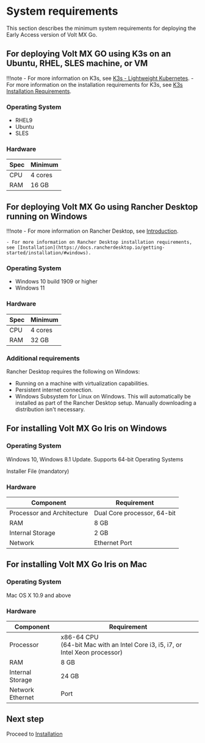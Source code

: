 # System requirements

This section describes the minimum system requirements for deploying the Early Access version of Volt MX Go. 

## For deploying Volt MX GO using K3s on an Ubuntu, RHEL, SLES machine, or VM

!!!note
    - For more information on K3s, see [K3s - Lightweight Kubernetes](https://docs.k3s.io/).
    - For more information on the installation requirements for K3s, see [K3s Installation Requirements](https://docs.k3s.io/installation/requirements).

### Operating System

- RHEL9
- Ubuntu
- SLES

### Hardware 

| Spec | Minimum |
| ---- | ------- |
| CPU | 4 cores |
| RAM | 16 GB |

## For deploying Volt MX Go using Rancher Desktop running on Windows

!!!note
    - For more information on Rancher Desktop, see [Introduction](https://docs.rancherdesktop.io/).
    
    - For more information on Rancher Desktop installation requirements, see [Installation](https://docs.rancherdesktop.io/getting-started/installation/#windows).

### Operating System

- Windows 10 build 1909 or higher
- Windows 11

### Hardware

| Spec | Minimum |
| ---- | ------- |
| CPU | 4 cores |
| RAM | 32 GB |

### Additional requirements

Rancher Desktop requires the following on Windows:

- Running on a machine with virtualization capabilities.
- Persistent internet connection.
- Windows Subsystem for Linux on Windows. This will automatically be installed as part of the Rancher Desktop setup. Manually downloading a distribution isn't necessary.

## For installing Volt MX Go Iris on Windows

### Operating System


Windows 10, Windows 8.1 Update. Supports 64-bit Operating Systems

Installer File (mandatory)

### Hardware

|Component	|Requirement|
|-----------|-----------|
|Processor and Architecture	|Dual Core processor, 64-bit|
|RAM	    |8 GB |
|Internal Storage	|2 GB|
|Network	|Ethernet Port|

## For installing Volt MX Go Iris on  Mac

### Operating System

Mac OS X 10.9 and above

### Hardware

|Component	|Requirement |
| --------  | -----------|       
|Processor	|x86-64 CPU<br/>(64-bit Mac with an Intel Core i3, i5, i7, or Intel Xeon processor)|
|RAM	    |8 GB |
|Internal Storage|	24 GB|
|Network Ethernet |Port|

## Next step

Proceed to [Installation](../tutorials/installation.md)